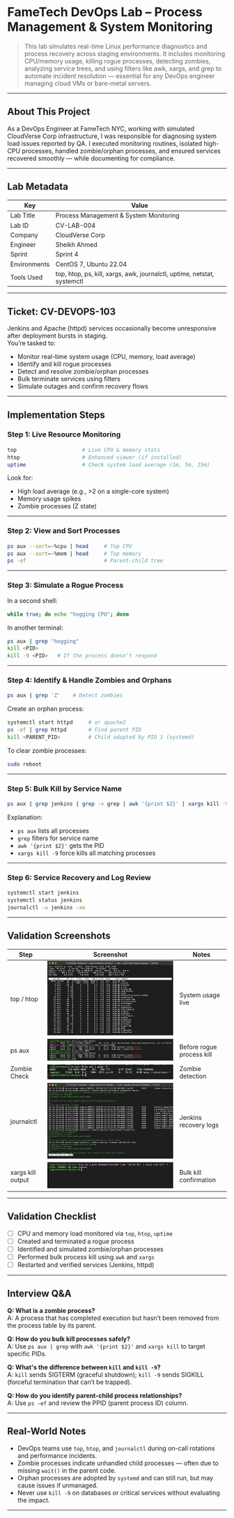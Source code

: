 # FameTech DevOps Lab – Process Management & System Monitoring

> This lab simulates real-time Linux performance diagnostics and process recovery across staging environments. It includes monitoring CPU/memory usage, killing rogue processes, detecting zombies, analyzing service trees, and using filters like awk, xargs, and grep to automate incident resolution — essential for any DevOps engineer managing cloud VMs or bare-metal servers.

---

## About This Project

As a DevOps Engineer at FameTech NYC, working with simulated CloudVerse Corp infrastructure, I was responsible for diagnosing system load issues reported by QA. I executed monitoring routines, isolated high-CPU processes, handled zombie/orphan processes, and ensured services recovered smoothly — while documenting for compliance.

---

## Lab Metadata

| Key          | Value                                                                   |
| ------------ | ----------------------------------------------------------------------- |
| Lab Title    | Process Management & System Monitoring                                  |
| Lab ID       | CV-LAB-004                                                              |
| Company      | CloudVerse Corp                                                         |
| Engineer     | Sheikh Ahmed                                                            |
| Sprint       | Sprint 4                                                                |
| Environments | CentOS 7, Ubuntu 22.04                                                  |
| Tools Used   | top, htop, ps, kill, xargs, awk, journalctl, uptime, netstat, systemctl |

---

## Ticket: CV-DEVOPS-103

Jenkins and Apache (httpd) services occasionally become unresponsive after deployment bursts in staging.  
You’re tasked to:

- Monitor real-time system usage (CPU, memory, load average)
- Identify and kill rogue processes
- Detect and resolve zombie/orphan processes
- Bulk terminate services using filters
- Simulate outages and confirm recovery flows

---

## Implementation Steps

### Step 1: Live Resource Monitoring

```bash
top                     # Live CPU & memory stats
htop                    # Enhanced viewer (if installed)
uptime                  # Check system load average (1m, 5m, 15m)
```

Look for:

- High load average (e.g., >2 on a single-core system)
- Memory usage spikes
- Zombie processes (Z state)

---

### Step 2: View and Sort Processes

```bash
ps aux --sort=-%cpu | head     # Top CPU
ps aux --sort=-%mem | head     # Top memory
ps -ef                         # Parent-child tree
```

---

### Step 3: Simulate a Rogue Process

In a second shell:

```bash
while true; do echo "hogging CPU"; done
```

In another terminal:

```bash
ps aux | grep "hogging"
kill <PID>
kill -9 <PID>   # If the process doesn't respond
```

---

### Step 4: Identify & Handle Zombies and Orphans

```bash
ps aux | grep 'Z'    # Detect zombies
```

Create an orphan process:

```bash
systemctl start httpd     # or apache2
ps -ef | grep httpd       # Find parent PID
kill <PARENT_PID>         # Child adopted by PID 1 (systemd)
```

To clear zombie processes:

```bash
sudo reboot
```

---

### Step 5: Bulk Kill by Service Name

```bash
ps aux | grep jenkins | grep -v grep | awk '{print $2}' | xargs kill -9
```

Explanation:

- `ps aux` lists all processes
- `grep` filters for service name
- `awk '{print $2}'` gets the PID
- `xargs kill -9` force kills all matching processes

---

### Step 6: Service Recovery and Log Review

```bash
systemctl start jenkins
systemctl status jenkins
journalctl -u jenkins -xe
```

---

## Validation Screenshots

| Step              | Screenshot                                  | Notes                     |
| ----------------- | ------------------------------------------- | ------------------------- |
| top / htop        | ![htop](screenshots/top.png)                | System usage live         |
| ps aux            | ![ps-before](screenshots/ps_aux.png)        | Before rogue process kill |
| Zombie Check      | ![zombies](screenshots/grep-Z.png)          | Zombie detection          |
| journalctl        | ![logs](screenshots/journalctl.png)         | Jenkins recovery logs     |
| xargs kill output | ![xargs](screenshots/xargs_kill_output.png) | Bulk kill confirmation    |

---

## Validation Checklist

- [ ] CPU and memory load monitored via `top`, `htop`, `uptime`
- [ ] Created and terminated a rogue process
- [ ] Identified and simulated zombie/orphan processes
- [ ] Performed bulk process kill using `awk` and `xargs`
- [ ] Restarted and verified services (Jenkins, httpd)

---

## Interview Q\&A

**Q: What is a zombie process?**  
A: A process that has completed execution but hasn’t been removed from the process table by its parent.

**Q: How do you bulk kill processes safely?**  
A: Use `ps aux | grep` with `awk '{print $2}'` and `xargs kill` to target specific PIDs.

**Q: What's the difference between `kill` and `kill -9`?**  
A: `kill` sends SIGTERM (graceful shutdown); `kill -9` sends SIGKILL (forceful termination that can’t be trapped).

**Q: How do you identify parent-child process relationships?**  
A: Use `ps -ef` and review the PPID (parent process ID) column.

---

## Real-World Notes

- DevOps teams use `top`, `htop`, and `journalctl` during on-call rotations and performance incidents.
- Zombie processes indicate unhandled child processes — often due to missing `wait()` in the parent code.
- Orphan processes are adopted by `systemd` and can still run, but may cause issues if unmanaged.
- Never use `kill -9` on databases or critical services without evaluating the impact.

---

